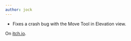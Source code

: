 ```yaml
---
author: jock
---
```

* Fixes a crash bug with the Move Tool in Elevation view.

On [itch.io](https://haikuinteractive.itch.io/dwerg-saga).
